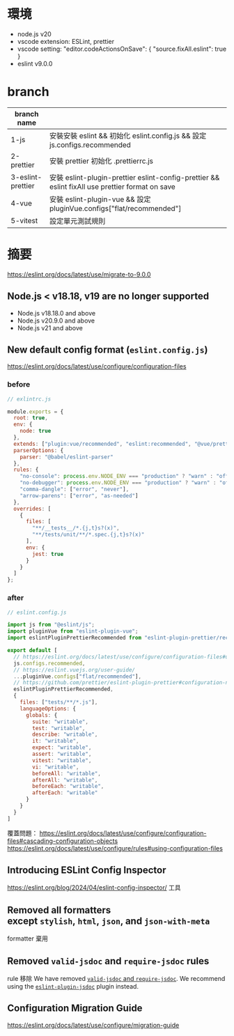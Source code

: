 # 環境
- node.js v20
- vscode extension: ESLint, prettier
- vscode setting: "editor.codeActionsOnSave": { "source.fixAll.eslint": true }
- eslint v9.0.0

# branch

| branch name | |
| --- | --- |
| 1-js | 安裝安裝 eslint && 初始化 eslint.config.js && 設定js.configs.recommended |
| 2-prettier | 安裝 prettier 初始化 .prettierrc.js |
| 3-eslint-prettier | 安裝 eslint-plugin-prettier eslint-config-prettier && eslint fixAll use prettier format on save |
| 4-vue | 安裝 eslint-plugin-vue && 設定pluginVue.configs["flat/recommended"] |
| 5-vitest | 設定單元測試規則 |

# 摘要
https://eslint.org/docs/latest/use/migrate-to-9.0.0

## Node.js < v18.18, v19 are no longer supported
- Node.js v18.18.0 and above
- Node.js v20.9.0 and above
- Node.js v21 and above
## New default config format (`eslint.config.js`)
https://eslint.org/docs/latest/use/configure/configuration-files
### before
```js
// exlintrc.js

module.exports = {
  root: true,
  env: {
    node: true
  },
  extends: ["plugin:vue/recommended", "eslint:recommended", "@vue/prettier"],
  parserOptions: {
    parser: "@babel/eslint-parser"
  },
  rules: {
    "no-console": process.env.NODE_ENV === "production" ? "warn" : "off",
    "no-debugger": process.env.NODE_ENV === "production" ? "warn" : "off",
    "comma-dangle": ["error", "never"],
    "arrow-parens": ["error", "as-needed"]
  },
  overrides: [
    {
      files: [
        "**/__tests__/*.{j,t}s?(x)",
        "**/tests/unit/**/*.spec.{j,t}s?(x)"
      ],
      env: {
        jest: true
      }
    }
  ]
};
```
### after
```js
// eslint.config.js

import js from "@eslint/js";
import pluginVue from "eslint-plugin-vue";
import eslintPluginPrettierRecommended from "eslint-plugin-prettier/recommended";

export default [
  // https://eslint.org/docs/latest/use/configure/configuration-files#using-predefined-configurations
  js.configs.recommended,
  // https://eslint.vuejs.org/user-guide/
  ...pluginVue.configs["flat/recommended"],
  // https://github.com/prettier/eslint-plugin-prettier#configuration-new-eslintconfigjs
  eslintPluginPrettierRecommended,
  {
    files: ["tests/**/*.js"],
    languageOptions: {
      globals: {
        suite: "writable",
        test: "writable",
        describe: "writable",
        it: "writable",
        expect: "writable",
        assert: "writable",
        vitest: "writable",
        vi: "writable",
        beforeAll: "writable",
        afterAll: "writable",
        beforeEach: "writable",
        afterEach: "writable"
      }
    }
  }
]
```
覆蓋問題：
https://eslint.org/docs/latest/use/configure/configuration-files#cascading-configuration-objects
https://eslint.org/docs/latest/use/configure/rules#using-configuration-files
## Introducing ESLint Config Inspector
https://eslint.org/blog/2024/04/eslint-config-inspector/
工具
## Removed all formatters except `stylish`, `html`, `json`, and `json-with-meta`
formatter 棄用
## Removed `valid-jsdoc` and `require-jsdoc` rules
rule 移除
We have removed [`valid-jsdoc` and `require-jsdoc`](https://github.com/eslint/eslint/issues/15820). We recommend using the [`eslint-plugin-jsdoc`](https://github.com/gajus/eslint-plugin-jsdoc) plugin instead.

## Configuration Migration Guide
https://eslint.org/docs/latest/use/configure/migration-guide
